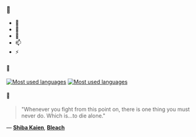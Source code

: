 ### 👋

- 🔭
- 🌱
- 💬
- 📫
- ⚡

#### 🧏

[![Most used languages](https://github-readme-stats-aynah.vercel.app/api/top-langs/?username=aynh&theme=solarized-dark&langs_count=6&layout=compact&hide_title=true)](https://github.com/anuraghazra/github-readme-stats#gh-dark-mode-only)
[![Most used languages](https://github-readme-stats-aynah.vercel.app/api/top-langs/?username=aynh&theme=solarized-light&langs_count=6&layout=compact&hide_title=true)](https://github.com/anuraghazra/github-readme-stats#gh-light-mode-only)

#### 💬

> "Whenever you fight from this point on, there is one thing you must never do. Which is...to die alone."

&mdash; [**Shiba Kaien**](https://myanimelist.net/character.php?q=Shiba%20Kaien&cat=character), [**Bleach**](https://myanimelist.net/search/all?q=Bleach&cat=all)

